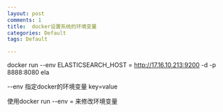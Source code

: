 ```yaml
---
layout: post
comments: 1
title:  docker设置系统的环境变量
categories: Default
tags: Default

---
```


docker run --env ELASTICSEARCH_HOST = http://17.16.10.213:9200 -d -p 8888:8080 ela

--env 指定docker的环境变量 key=value

使用docker run --env <key>=<value> <IMAGE-ID>来修改环境变量



